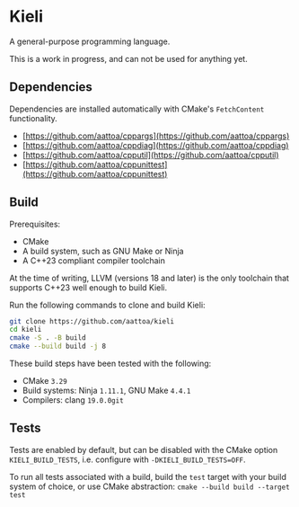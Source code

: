 # Kieli

A general-purpose programming language.

This is a work in progress, and can not be used for anything yet.

## Dependencies

Dependencies are installed automatically with CMake's `FetchContent` functionality.

- [https://github.com/aattoa/cppargs](https://github.com/aattoa/cppargs)
- [https://github.com/aattoa/cppdiag](https://github.com/aattoa/cppdiag)
- [https://github.com/aattoa/cpputil](https://github.com/aattoa/cpputil)
- [https://github.com/aattoa/cppunittest](https://github.com/aattoa/cppunittest)

## Build

Prerequisites:

- CMake
- A build system, such as GNU Make or Ninja
- A C++23 compliant compiler toolchain

At the time of writing, LLVM (versions 18 and later) is the only toolchain that supports C++23 well enough to build Kieli.

Run the following commands to clone and build Kieli:

```sh
git clone https://github.com/aattoa/kieli
cd kieli
cmake -S . -B build
cmake --build build -j 8
```

These build steps have been tested with the following:

- CMake `3.29`
- Build systems: Ninja `1.11.1`, GNU Make `4.4.1`
- Compilers: clang `19.0.0git`

## Tests

Tests are enabled by default, but can be disabled with the CMake option `KIELI_BUILD_TESTS`, i.e. configure with `-DKIELI_BUILD_TESTS=OFF`.

To run all tests associated with a build, build the `test` target with your build system of choice, or use CMake abstraction: `cmake --build build --target test`
